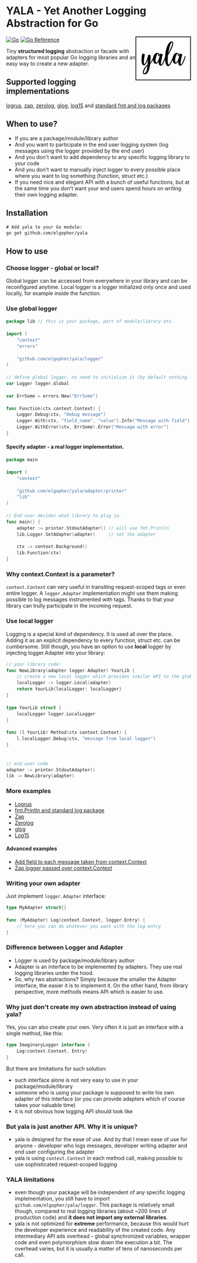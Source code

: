 # YALA - Yet Another Logging Abstraction for Go

[![Go](https://github.com/elgopher/yala/actions/workflows/go.yml/badge.svg)](https://github.com/elgopher/yala/actions/workflows/go.yml)
[![Go Reference](https://pkg.go.dev/badge/github.com/elgopher/yala.svg)](https://pkg.go.dev/github.com/elgopher/yala)
<img src="logo.png" align="right" width="30%">

Tiny **structured logging** abstraction or facade with adapters for most popular Go logging libraries and an easy way to create a new adapter.

## Supported logging implementations

[logrus](adapter/logrusadapter), [zap](adapter/zapadapter), [zerolog](adapter/zerologadapter), [glog](adapter/glogadapter), [log15](adapter/log15adapter) and [standard fmt and log packages](adapter/printer)

## When to use?

* If you are a package/module/library author
* And you want to participate in the end user logging system (log messages using the logger provided by the end user)
* And you don't want to add dependency to any specific logging library to your code
* And you don't want to manually inject logger to every possible place where you want to log something (function, struct etc.)
* If you need nice and elegant API with a bunch of useful functions, but at the same time you don't want your end users spend hours on writing their own logging adapter.

## Installation

```shell
# Add yala to your Go module:
go get github.com/elgopher/yala        
```

## How to use

### Choose logger - global or local?

Global logger can be accessed from everywhere in your library and can be reconfigured anytime. Local logger is a logger
initialized only once and used locally, for example inside the function.

### Use global logger

```go
package lib // this is your package, part of module/library etc.

import (
	"context"
	"errors"

	"github.com/elgopher/yala/logger"
)

// define global logger, no need to initialize it (by default nothing is logged)
var Logger logger.Global

var ErrSome = errors.New("ErrSome")

func Function(ctx context.Context) {
	Logger.Debug(ctx, "Debug message")
	Logger.With(ctx, "field_name", "value").Info("Message with field")
	Logger.WithError(ctx, ErrSome).Error("Message with error")
}
```

#### Specify adapter - a real logger implementation.

```go
package main

import (
	"context"

	"github.com/elgopher/yala/adapter/printer"
	"lib"
)

// End user decides what library to plug in.
func main() {
	adapter := printer.StdoutAdapter() // will use fmt.Println
	lib.Logger.SetAdapter(adapter)     // set the adapter

	ctx := context.Background()
	lib.Function(ctx)
}
```

### Why context.Context is a parameter?

`context.Context` can very useful in transiting request-scoped tags or even entire logger. A `logger.Adapter` implementation might use them
making possible to log messages instrumented with tags. Thanks to that your library can trully participate in the incoming request. 

### Use local logger

Logging is a special kind of dependency. It is used all over the place. Adding it as an explicit dependency to every
function, struct etc. can be cumbersome. Still though, you have an option to use **local** logger by injecting
logger.Adapter into your library:

```go
// your library code:
func NewLibrary(adapter logger.Adapter) YourLib {
	// create a new local logger which provides similar API to the global logger
	localLogger := logger.Local(adapter)         
	return YourLib{localLogger: localLogger}
}

type YourLib struct {
	localLogger logger.LocalLogger
}

func (l YourLib) Method(ctx context.Context) {
	l.localLogger.Debug(ctx, "message from local logger")
}


// end user code
adapter := printer.StdoutAdapter()
lib := NewLibrary(adapter)
```

### More examples

* [Logrus](adapter/logrusadapter/_example/main.go)
* [fmt.Println and standard log package](adapter/printer/_example/main.go)
* [Zap](adapter/zapadapter/_example/main.go)
* [Zerolog](adapter/zerologadapter/_example/main.go)
* [glog](adapter/glogadapter/_example/main.go)
* [Log15](adapter/log15adapter/_example/main.go)

#### Advanced examples

* [Add field to each message taken from context.Context](adapter/merge/_example/main.go)
* [Zap logger passed over context.Context](adapter/contextadapter/_example/main.go)

### Writing your own adapter

Just implement `logger.Adapter` interface:

```go
type MyAdapter struct{}

func (MyAdapter) Log(context.Context, logger.Entry) {
    // here you can do whatever you want with the log entry 
}
```

### Difference between Logger and Adapter

* Logger is used by package/module/library author
* Adapter is an interface to be implemented by adapters. They use real logging libraries under the hood.
* So, why two abstractions? Simply because the smaller the Adapter interface, the easier it is to implement it. On the other hand, from library perspective, more methods means API which is easier to use. 

### Why just don't create my own abstraction instead of using yala?

Yes, you can also create your own. Very often it is just an interface with a single method, like this:

```go
type ImaginaryLogger interface {
    Log(context.Context, Entry)
}
```

But there are limitations for such solution:

* such interface alone is not very easy to use in your package/module/library
* someone who is using your package is supposed to write his own adapter of this interface (or you can provide adapters which
  of course takes your valuable time)
* it is not obvious how logging API should look like

### But yala is just another API. Why it is unique?

* yala is designed for the ease of use. And by that I mean ease of use for anyone - developer who logs messages, developer writing adapter and end user configuring the adapter
* yala is using `context.Context` in each method call, making possible to use sophisticated request-scoped logging

### YALA limitations

* even though your package will be independent of any specific logging implementation, you still have to import 
  `github.com/elgopher/yala/logger`. This package is relatively small though, compared to real logging libraries
  (about ~200 lines of production code) and **it does not import any external libraries**.
* yala is not optimized for **extreme** performance, because this would hurt the developer experience and readability of the created code. Any intermediary API ads overhead - global synchronized variables, wrapper code and even polymorphism slow down the execution a bit. The overhead varies, but it is usually a matter of tens of nanoseconds per call. 
